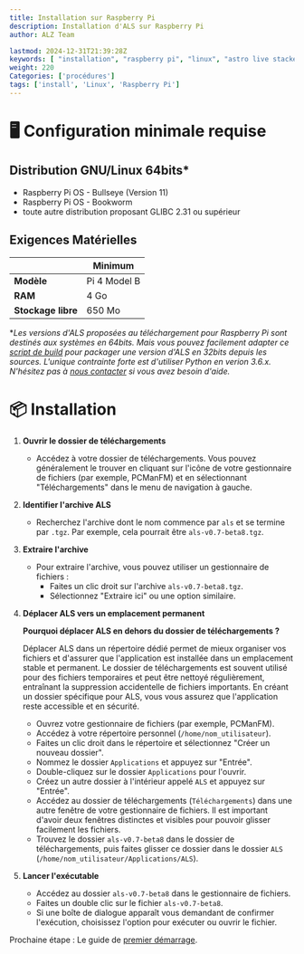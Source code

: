 ```yaml
---
title: Installation sur Raspberry Pi
description: Installation d'ALS sur Raspberry Pi
author: ALZ Team

lastmod: 2024-12-31T21:39:28Z
keywords: [ "installation", "raspberry pi", "linux", "astro live stacker", "guide" ]
weight: 220
Categories: ['procédures']
tags: ['install', 'Linux', 'Raspberry Pi']
---
```


# 🖥️ Configuration minimale requise

## Distribution GNU/Linux 64bits*
- Raspberry Pi OS - Bullseye (Version 11)
- Raspberry Pi OS - Bookworm
- toute autre distribution proposant GLIBC 2.31 ou supérieur

## Exigences Matérielles
|                    | Minimum      |
|--------------------|--------------|
| **Modèle**         | Pi 4 Model B | 
| **RAM**            | 4 Go         |
| **Stockage libre** | 650 Mo       | 

*_Les versions d'ALS proposées au téléchargement pour Raspberry Pi sont destinés aux systèmes en 64bits.
Mais vous pouvez facilement adapter ce [script de build](https://github.com/deufrai/als/blob/release/0.7/ci/builds/build_dist_arm64_linux.sh)
pour packager une version d'ALS en 32bits depuis les sources. L'unique contrainte forte est d'utiliser Python en verion
3.6.x. N'hésitez pas à [nous contacter](mailto://support@als-app.org) 
si vous avez besoin d'aide._

# 📦 Installation

1. **Ouvrir le dossier de téléchargements**
    - Accédez à votre dossier de téléchargements. Vous pouvez généralement le trouver en cliquant sur l'icône de votre
      gestionnaire de fichiers (par exemple, PCManFM) et en sélectionnant "Téléchargements" dans le menu de navigation à
      gauche.

2. **Identifier l'archive ALS**
    - Recherchez l'archive dont le nom commence par `als` et se termine par `.tgz`. Par exemple, cela pourrait être
      `als-v0.7-beta8.tgz`.

3. **Extraire l'archive**
    - Pour extraire l'archive, vous pouvez utiliser un gestionnaire de fichiers :
        - Faites un clic droit sur l'archive `als-v0.7-beta8.tgz`.
        - Sélectionnez "Extraire ici" ou une option similaire.

4. **Déplacer ALS vers un emplacement permanent**

   **Pourquoi déplacer ALS en dehors du dossier de téléchargements ?**

   Déplacer ALS dans un répertoire dédié permet de mieux organiser vos fichiers et d'assurer que l'application est
   installée dans un emplacement stable et permanent. Le dossier de téléchargements est souvent utilisé pour des
   fichiers temporaires et peut être nettoyé régulièrement, entraînant la suppression accidentelle de fichiers
   importants. En créant un dossier spécifique pour ALS, vous vous assurez que l'application reste accessible et en
   sécurité.

    - Ouvrez votre gestionnaire de fichiers (par exemple, PCManFM).
    - Accédez à votre répertoire personnel (`/home/nom_utilisateur`).
    - Faites un clic droit dans le répertoire et sélectionnez "Créer un nouveau dossier".
    - Nommez le dossier `Applications` et appuyez sur "Entrée".
    - Double-cliquez sur le dossier `Applications` pour l'ouvrir.
    - Créez un autre dossier à l'intérieur appelé `ALS` et appuyez sur "Entrée".
    - Accédez au dossier de téléchargements (`Téléchargements`) dans une autre fenêtre de votre gestionnaire de
      fichiers. Il est important d'avoir deux fenêtres distinctes et visibles pour pouvoir glisser facilement les
      fichiers.
    - Trouvez le dossier `als-v0.7-beta8` dans le dossier de téléchargements, puis faites glisser ce dossier dans le
      dossier `ALS` (`/home/nom_utilisateur/Applications/ALS`).

5. **Lancer l'exécutable**
    - Accédez au dossier `als-v0.7-beta8` dans le gestionnaire de fichiers.
    - Faites un double clic sur le fichier `als-v0.7-beta8`.
    - Si une boîte de dialogue apparaît vous demandant de confirmer l'exécution, choisissez l'option pour exécuter ou
      ouvrir le fichier.

Prochaine étape : Le guide de [premier démarrage](../quickstart/). 


